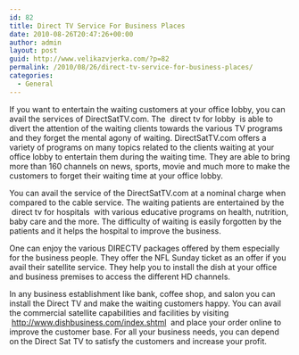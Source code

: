 ```yaml
---
id: 82
title: Direct TV Service For Business Places
date: 2010-08-26T20:47:26+00:00
author: admin
layout: post
guid: http://www.velikazvjerka.com/?p=82
permalink: /2010/08/26/direct-tv-service-for-business-places/
categories:
  - General
---
```

If you want to entertain the waiting customers at your office lobby, you can avail the services of DirectSatTV.com. The &nbsp;direct tv for lobby&nbsp; is able to divert the attention of the waiting clients towards the various TV programs and they forget the mental agony of waiting. DirectSatTV.com offers a variety of programs on many topics related to the clients waiting at your office lobby to entertain them during the waiting time. They are able to bring more than 160 channels on news, sports, movie and much more to make the customers to forget their waiting time at your office lobby.

You can avail the service of the DirectSatTV.com at a nominal charge when compared to the cable service. The waiting patients are entertained by the &nbsp;direct tv for hospitals&nbsp; with various educative programs on health, nutrition, baby care and the more. The difficulty of waiting is easily forgotten by the patients and it helps the hospital to improve the business.

One can enjoy the various DIRECTV packages offered by them especially for the business people. They offer the NFL Sunday ticket as an offer if you avail their satellite service. They help you to install the dish at your office and business premises to access the different HD channels.

In any business establishment like bank, coffee shop, and salon you can install the Direct TV and make the waiting customers happy. You can avail the commercial satellite capabilities and facilities by visiting &nbsp;http://www.dishbusiness.com/index.shtml&nbsp; and place your order online to improve the customer base. For all your business needs, you can depend on the Direct Sat TV to satisfy the customers and increase your profit.
